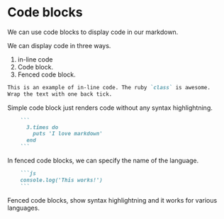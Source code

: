 
# Code blocks

We can use code blocks to display code in our markdown.

We can display code in three ways.

1. in-line code
2. Code block.
3. Fenced code block.

```md
This is an example of in-line code. The ruby `class` is awesome.
Wrap the text with one back tick.

```

Simple code block just renders code without any syntax highlightning.

```md
    ```
      3.times do
        puts 'I love markdown'
      end
    ```
```

In fenced code blocks, we can specify the name of the language.

```md
    ```js
    console.log('This works!')
    ```
```

Fenced code blocks, show syntax highlightning and it works for various languages.
